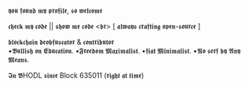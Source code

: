 𝖞𝖔𝖚 𝖋𝖔𝖚𝖓𝖉 𝖒𝖞 𝖕𝖗𝖔𝖋𝖎𝖑𝖊, 𝖘𝖔 𝖜𝖊𝖑𝖈𝖔𝖒𝖊 <br>

𝖈𝖍𝖊𝖈𝖐 𝖒𝖞 𝖈𝖔𝖉𝖊 || 𝖘𝖍𝖔𝖜 𝖒𝖊 𝖈𝖔𝖉𝖊 <𝖇𝖗>
 [ 𝖆𝖑𝖜𝖆𝖞𝖘 𝖈𝖗𝖆𝖋𝖙𝖎𝖓𝖌 𝖔𝖕𝖊𝖓-𝖘𝖔𝖚𝖗𝖈𝖊 ]


 𝖇𝖑𝖔𝖈𝖐𝖈𝖍𝖆𝖎𝖓 𝖉𝖊𝖔𝖇𝖋𝖚𝖘𝖈𝖆𝖙𝖔𝖗 & 𝖈𝖔𝖓𝖙𝖗𝖎𝖇𝖚𝖙𝖔𝖗                      
    •𝕭𝖚𝖑𝖑𝖎𝖘𝖍 𝖔𝖓 𝕰𝖉𝖚𝖈𝖆𝖙𝖎𝖔𝖓.
    •𝕱𝖗𝖊𝖊𝖉𝖔𝖒 𝕸𝖆𝖝𝖎𝖒𝖆𝖑𝖎𝖘𝖙.
    •𝖋𝖎𝖆𝖙 𝕸𝖎𝖓𝖎𝖒𝖆𝖑𝖎𝖘𝖙.
    •𝕹𝖔 𝖘𝖊𝖗𝖋 𝖇𝖞 𝕬𝖓𝖞 𝕸𝖊𝖆𝖓𝖘.
    
  𝕴𝖓 𝕭HODL 𝖘𝖎𝖓𝖈𝖊 Block 635011
              (𝖗𝖎𝖌𝖍𝖙 𝖆𝖙 𝖙𝖎𝖒𝖊)

